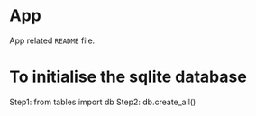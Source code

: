 # App

App related `README` file. 

# To initialise the sqlite database
Step1: from tables import db
Step2: db.create_all()
